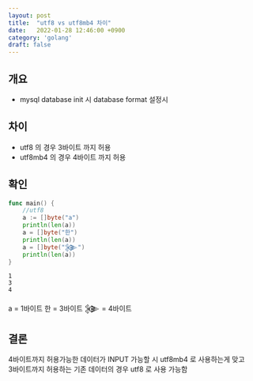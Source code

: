 ```yaml
---
layout: post
title:  "utf8 vs utf8mb4 차이"
date:   2022-01-28 12:46:00 +0900
category: 'golang'
draft: false
---
```


## 개요

- mysql database init 시 database format 설정시

## 차이 

- utf8 의 경우 3바이트 까지 허용
- utf8mb4 의 경우 4바이트 까지 허용

## 확인

```go
func main() {
	//utf8
	a := []byte("a")
	println(len(a))
	a = []byte("한")
	println(len(a))
	a = []byte("𒉲")
	println(len(a))
}
```
```
1
3
4
```
a = 1바이트
한 = 3바이트
𒉲 = 4바이트

## 결론
4바이트까지 허용가능한 데이터가 INPUT 가능할 시 utf8mb4 로 사용하는게 맞고  
3바이트까지 허용하는 기존 데이터의 경우 utf8 로 사용 가능함
